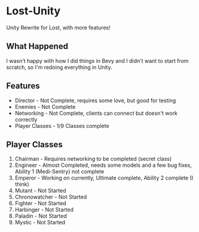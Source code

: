 # Lost-Unity
Unity Rewrite for Lost, with more features!

## What Happened
I wasn't happy with how I did things in Bevy and I didn't want to start from scratch, so I'm redoing everything in Unity.

## Features 
* Director - Not Complete, requires some love, but good for testing
* Enemies - Not Complete
* Networking - Not Complete, clients can connect but doesn't work correctly
* Player Classes - 1/9 Classes complete

## Player Classes
1. Chairman - Requires networking to be completed (secret class)
2. Engineer - Almost Completed, needs some models and a few bug fixes, Ability 1 (Medi-Sentry) not complete
3. Emperor - Working on currently, Ultimate complete, Ability 2 complete (I think)
4. Mutant - Not Started
5. Chronowatcher - Not Started
6. Fighter - Not Started
7. Harbinger - Not Started
8. Paladin - Not Started
9. Mystic - Not Started
